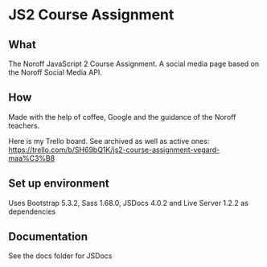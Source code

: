 # JS2 Course Assignment

## What
The Noroff JavaScript 2 Course Assignment. A social media page based on the Noroff Social Media API.

## How
Made with the help of coffee, Google and the guidance of the Noroff teachers. 

Here is my Trello board. See archived as well as active ones:
https://trello.com/b/SH69bQ1K/js2-course-assignment-vegard-maa%C3%B8 

## Set up environment
Uses Bootstrap 5.3.2, Sass 1.68.0, JSDocs 4.0.2 and Live Server 1.2.2 as dependencies

## Documentation
See the docs folder for JSDocs